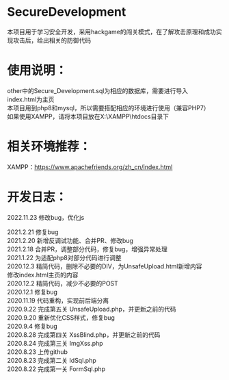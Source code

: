 # SecureDevelopment
本项目用于学习安全开发，采用hackgame的闯关模式，在了解攻击原理和成功实现攻击后，给出相关的防御代码  

# 使用说明：  
other中的Secure_Development.sql为相应的数据库，需要进行导入  
index.html为主页  
本项目用到php8和mysql，所以需要搭配相应的环境进行使用（兼容PHP7）  
如果使用XAMPP，请将本项目放在X:\XAMPP\htdocs目录下  

# 相关环境推荐：  
XAMPP：https://www.apachefriends.org/zh_cn/index.html

# 开发日志： 
2022.11.23 修改bug，优化js

2021.2.21 修复bug  
2021.2.20 新增反调试功能、合并PR、修改bug  
2021.2.18 合并PR，调整部分代码，修复bug，增强异常处理  
2021.1.22 为适配php8对部分代码进行调整  
2020.12.3 精简代码，删除不必要的DIV，为UnsafeUpload.html新增内容  
修改index.html主页的内容  
2020.12.2 精简代码，减少不必要的POST  
2020.12.1 修复bug  
2020.11.19 代码重构，实现前后端分离  
2020.9.22 完成第五关 UnsafeUpload.php，并更新之前的代码  
2020.9.20 重新优化CSS样式，修复bug  
2020.9.4 修复bug  
2020.8.28 完成第四关 XssBlind.php，并更新之前的代码  
2020.8.24 完成第三关 ImgXss.php  
2020.8.23 上传github  
2020.8.23 完成第二关 IdSql.php  
2020.8.22 完成第一关 FormSql.php  
